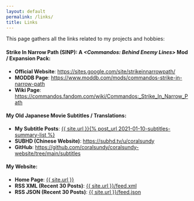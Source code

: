 ```yaml
---
layout: default
permalink: /links/
title: Links
---
```



This page gathers all the links related to my projects and hobbies:

#### Strike In Narrow Path (SINP): A _\<Commandos: Behind Enemy Lines\>_ Mod / Expansion Pack:
  * **Official Website**: <https://sites.google.com/site/strikeinnarrowpath/>
  * **MODDB Page**: <https://www.moddb.com/mods/commandos-strike-in-narrow-path>
  * **Wiki Page**: <https://commandos.fandom.com/wiki/Commandos:_Strike_In_Narrow_Path>

#### My Old Japanese Movie Subtitles / Translations:
  * **My Subtitle Posts**: <a href='{% post_url 2021-01-10-subtitles-summary-list %}'>{{ site.url }}{% post_url 2021-01-10-subtitles-summary-list %}</a>
  * **SUBHD (Chinese Website)**: <https://subhd.tv/u/coralsundy>
  * **GitHub**: <https://github.com/coralsundy/coralsundy-website/tree/main/subtitles>

#### My Website:
  * **Home Page**: <a href='/'>{{ site.url }}</a>
  * **RSS XML (Recent 30 Posts)**: <a href='/'>{{ site.url }}/feed.xml</a>
  * **RSS JSON (Recent 30 Posts)**: <a href='/'>{{ site.url }}/feed.json</a>

